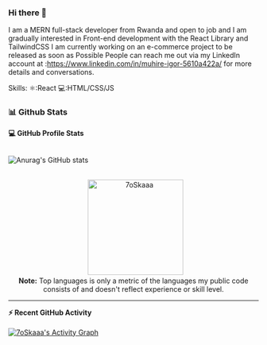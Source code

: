  ### Hi there 👋

I am a MERN full-stack developer from Rwanda and open to job and I am gradually interested in Front-end development with the React Library and TailwindCSS 
I am currently working on an e-commerce project to be released as soon as Possible People can reach me out via my LinkedIn account at :https://www.linkedin.com/in/muhire-igor-5610a422a/ for more details and conversations.



Skills:
⚛️:React
💻:HTML/CSS/JS


### 📊 Github Stats



  <summary><b>💻 GitHub Profile Stats</b></summary>
  <br/>

![Anurag's GitHub stats](https://github-readme-stats.vercel.app/api?username=MuhireIghor&show_icons=true&theme=radical)

  <p align="center">
  
<br/>
  &nbsp;
	  <img src="https://github-readme-stats.vercel.app/api/top-langs?username=7oSkaaa&langs_count=10&show_icons=true&locale=en&layout=compact&theme=algolia" alt="7oSkaaa" height="192px"/>
  <br/>
  <b>Note:</b> Top languages is only a metric of the languages my public code consists of and doesn't reflect experience or skill level.
  </p>

----

  <summary><b>⚡ Recent GitHub Activity</b></summary>
  <br/>
   <a href="https://github.com/7oSkaaa"><img alt="7oSkaaa's Activity Graph" src="https://activity-graph.herokuapp.com/graph?username=MuhireIghor&custom_title=MuhireIghor's%20Contribution%20Graph&theme=react-dark" /></a>
  <br/>


<br/>






